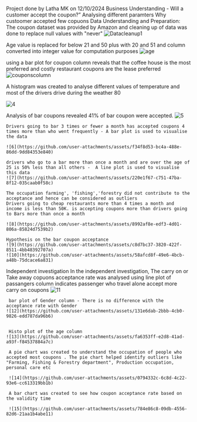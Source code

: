 Project done by Latha MK on 12/10/2024
Business Understanding - Will a customer accept the coupon?” Analysing different paramters Why custoomer accepted few copuons
Data Understanding and Preparation: 
  The coupon dataset was provided by Amazon and cleaning up of data was done to replace null values with "never" 
  ![Datacleanup1](https://github.com/user-attachments/assets/bf8a0282-4ad7-4018-b945-f6cc97f0f1e5)
  
  Age value is replaced for below 21 and 50 plus with 20 and 51 and column converted into integer value for computation purposes 
  ![age](https://github.com/user-attachments/assets/2e613734-a9db-44bd-9abd-623ca78ec393)

using a bar plot for coupon column reveals that the coffee house is the most preferred and costly restaurant coupons are the lease preferred
![couponscolumn](https://github.com/user-attachments/assets/7d77b36b-b4d5-4a06-8f75-73156c0f45c3)

A histogram was created to analyse different values of temperature and most of the drivers drive during the weather 80

![4](https://github.com/user-attachments/assets/6b07b495-11c2-49ad-addb-50f3e1fe1ce2)

Analysis of bar coupons revealed 
    41% of bar coupon were accepted. 
    ![5](https://github.com/user-attachments/assets/63bcb957-8ae8-43b1-9526-42b8d813693b)

    Drivers going to bar 3 times or fewer a month has accepted coupons 4 times more than who went frequently - A bar plot is used to visualise the data 

    ![6](https://github.com/user-attachments/assets/f34f8d53-bc4a-488e-86dd-9dd84353e840)

    drivers who go to a bar more than once a month and are over the age of 25 is 50% less than all others -  A line plot is used to visualise this data
    ![7](https://github.com/user-attachments/assets/220e1f67-c751-47ba-8f12-035caab0f58c)
    
    The occupation farming', 'fishing','forestry did not contribute to the acceptance and hence can be considered as outliers 
    Drivers going to cheap restaurants more than 4 times a month and income is less than 50K. is accepting coupons more than drivers going to Bars more than once a month
    
    ![8](https://github.com/user-attachments/assets/8992af8e-edf3-4d01-806a-85824d7539b2)

    Hypothesis on the bar coupon acceptance 
    ![9](https://github.com/user-attachments/assets/c8d7bc37-3820-422f-8511-4bb48392707a)
    ![10](https://github.com/user-attachments/assets/58afcd8f-49e6-4bcb-a48b-75dcace6a831)

Independent investigation 
In the independent investigation, The carry on or Take away copuons acceptance rate  was analysed using
     line plot of passangers column indicates passenger who travel alone accept more carry on coupons
     ![11](https://github.com/user-attachments/assets/38190281-e6e9-4315-a936-fe791bf897f9)
     
     bar plot of Gender column - There is no difference with the acceptance rate with Gender 
    ![12](https://github.com/user-attachments/assets/131e6dab-2bbb-4cb0-9826-edd787da96b6)

     
     Histo plot of the age column
    ![13](https://github.com/user-attachments/assets/fa6353ff-e2d8-41ad-a93f-f84537884a7c)
     
     A pie chart was created to understand the occupation of people who accepted most coupons . The pie chart helped identify outliers like "Farming, Fishing & Forestry department", Production occupation, personal care etc

     ![14](https://github.com/user-attachments/assets/0794332c-6c8d-4c22-93e6-cc613319bb1b)

     A bar chart was created to see how coupon acceptance rate based on the validity time 

     ![15](https://github.com/user-attachments/assets/784e86c8-09db-4556-82d6-21aa1b4abe11)
